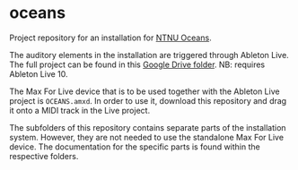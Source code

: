 # oceans
Project repository for an installation for [NTNU Oceans](https://www.ntnu.edu/oceans).

The auditory elements in the installation are triggered through Ableton Live. The full project can be found in this [Google Drive folder](https://drive.google.com/drive/folders/1qBCEw25O48Z_WGFSgdTI3EYv6E2A5TFZ). NB: requires Ableton Live 10.

The Max For Live device that is to be used together with the Ableton Live project is `OCEANS.amxd`. In order to use it, download this repository and drag it onto a MIDI track in the Live project.

The subfolders of this repository contains separate parts of the installation system. However, they are not needed to use the standalone Max For Live device. The documentation for the specific parts is found within the respective folders. 